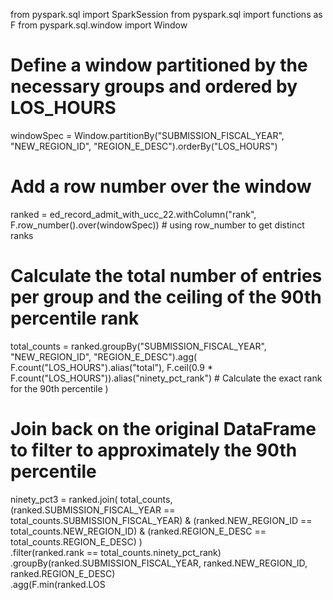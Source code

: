 from pyspark.sql import SparkSession
from pyspark.sql import functions as F
from pyspark.sql.window import Window

# Define a window partitioned by the necessary groups and ordered by LOS_HOURS
windowSpec = Window.partitionBy("SUBMISSION_FISCAL_YEAR", "NEW_REGION_ID", "REGION_E_DESC").orderBy("LOS_HOURS")

# Add a row number over the window
ranked = ed_record_admit_with_ucc_22.withColumn("rank", F.row_number().over(windowSpec))  # using row_number to get distinct ranks

# Calculate the total number of entries per group and the ceiling of the 90th percentile rank
total_counts = ranked.groupBy("SUBMISSION_FISCAL_YEAR", "NEW_REGION_ID", "REGION_E_DESC").agg(
    F.count("LOS_HOURS").alias("total"),
    F.ceil(0.9 * F.count("LOS_HOURS")).alias("ninety_pct_rank")  # Calculate the exact rank for the 90th percentile
)

# Join back on the original DataFrame to filter to approximately the 90th percentile
ninety_pct3 = ranked.join(
    total_counts,
    (ranked.SUBMISSION_FISCAL_YEAR == total_counts.SUBMISSION_FISCAL_YEAR) &
    (ranked.NEW_REGION_ID == total_counts.NEW_REGION_ID) &
    (ranked.REGION_E_DESC == total_counts.REGION_E_DESC)
)\
    .filter(ranked.rank == total_counts.ninety_pct_rank)\
    .groupBy(ranked.SUBMISSION_FISCAL_YEAR, ranked.NEW_REGION_ID, ranked.REGION_E_DESC)\
    .agg(F.min(ranked.LOS
